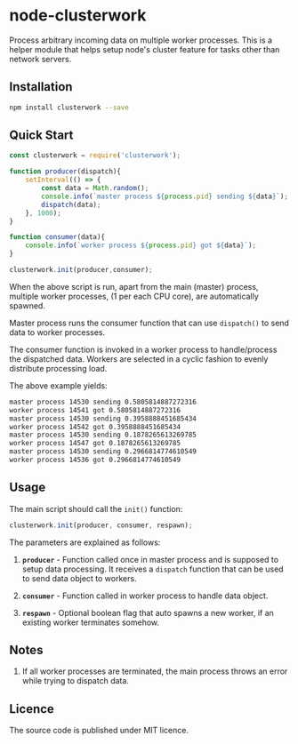 # node-clusterwork

Process arbitrary incoming data on multiple worker processes. This is a helper module that helps setup node's cluster feature for tasks other than network servers.

## Installation

```bash
npm install clusterwork --save
```

## Quick Start

```javascript
const clusterwork = require('clusterwork');

function producer(dispatch){
    setInterval(() => {
        const data = Math.random(); 
        console.info(`master process ${process.pid} sending ${data}`);
        dispatch(data);
    }, 1000);
}

function consumer(data){
    console.info(`worker process ${process.pid} got ${data}`);
}

clusterwork.init(producer,consumer);
```

When the above script is run, apart from the main (master) process, multiple worker processes, (1 per each CPU core), are automatically spawned. 

Master process runs the consumer function that can use `dispatch()` to send data to worker processes. 

The consumer function is invoked in a worker process to handle/process the dispatched data. Workers are selected in a cyclic fashion to evenly distribute processing load.

The above example yields:

```bash
master process 14530 sending 0.5805814887272316
worker process 14541 got 0.5805814887272316
master process 14530 sending 0.3958888451685434
worker process 14542 got 0.3958888451685434
master process 14530 sending 0.1878265613269785
worker process 14547 got 0.1878265613269785
master process 14530 sending 0.2966814774610549
worker process 14536 got 0.2966814774610549
```

## Usage

The main script should call the `init()` function:

```javascript
clusterwork.init(producer, consumer, respawn);
```
The parameters are explained as follows:

1. **`producer`** - Function called once in master process and is supposed to setup data processing. It receives a `dispatch` function that can be used to send data object to workers.

2. **`consumer`** - Function called in worker process to handle data object.

3. **`respawn`** - Optional boolean flag that auto spawns a new worker, if an existing worker terminates somehow.

## Notes

1. If all worker processes are terminated, the main process throws an error while trying to dispatch data.

## Licence

The source code is published under MIT licence.